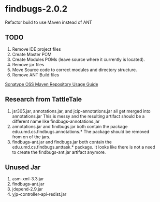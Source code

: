 findbugs-2.0.2
==============

Refactor build to use Maven instead of ANT


TODO
----

1. Remove IDE project files
2. Create Master POM
3. Create Modules POMs (leave source where it currently is located).
4. Remove jar files
5. Move Source code to correct modules and directory structure.
6. Remove ANT Build files


[Sonatype OSS Maven Repository Usage Guide](https://docs.sonatype.org/display/Repository/Sonatype+OSS+Maven+Repository+Usage+Guide)

Research from TattleTale
------------------------

1. jsr305.jar, annotations.jar, and jcip-annotations.jar all get merged into annotations.jar
This is messy and the resulting artifact should be a different name like findbugs-annotations.jar
1. annotations.jar and findbugs.jar both contain the package  edu.umd.cs.findbugs.annotations.*  The package should be removed from on of the jars.
1. findbugs-ant.jar and findbugs.jar both contain the edu.umd.cs.findbugs.anttask.* package. It looks like there is not a need to create the findbugs-ant.jar artifact anymore.


Unused Jar
-----------
1. asm-xml-3.3.jar
1. findbugs-ant.jar
1. jdepend-2.9.jar
1. yjp-controller-api-redist.jar



